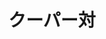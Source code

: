 ---
title: クーパー対
type: card
card_instruction: 自分のターンにおいて、質問と解答が1度だけ同時にできる。ただし、誤答したときのペナルティは同様に課せられる。
image: card6.png
description: 
---